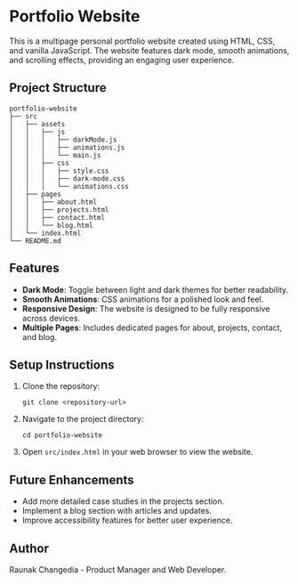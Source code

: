 # Portfolio Website

This is a multipage personal portfolio website created using HTML, CSS, and vanilla JavaScript. The website features dark mode, smooth animations, and scrolling effects, providing an engaging user experience.

## Project Structure

```
portfolio-website
├── src
│   ├── assets
│   │   ├── js
│   │   │   ├── darkMode.js
│   │   │   ├── animations.js
│   │   │   └── main.js
│   │   ├── css
│   │   │   ├── style.css
│   │   │   ├── dark-mode.css
│   │   │   └── animations.css
│   ├── pages
│   │   ├── about.html
│   │   ├── projects.html
│   │   ├── contact.html
│   │   └── blog.html
│   └── index.html
└── README.md
```

## Features

- **Dark Mode**: Toggle between light and dark themes for better readability.
- **Smooth Animations**: CSS animations for a polished look and feel.
- **Responsive Design**: The website is designed to be fully responsive across devices.
- **Multiple Pages**: Includes dedicated pages for about, projects, contact, and blog.

## Setup Instructions

1. Clone the repository:
   ```
   git clone <repository-url>
   ```
2. Navigate to the project directory:
   ```
   cd portfolio-website
   ```
3. Open `src/index.html` in your web browser to view the website.

## Future Enhancements

- Add more detailed case studies in the projects section.
- Implement a blog section with articles and updates.
- Improve accessibility features for better user experience.

## Author

Raunak Changedia - Product Manager and Web Developer.